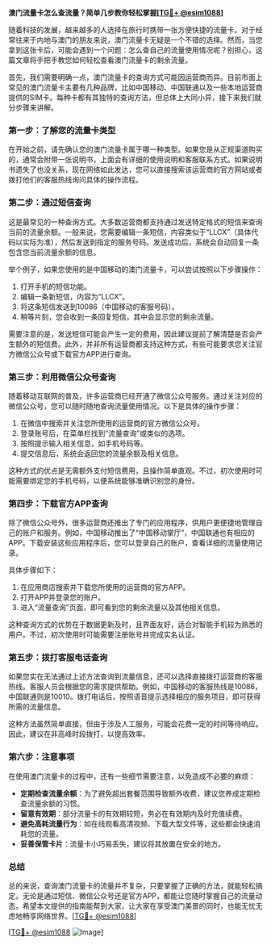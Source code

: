 **澳门流量卡怎么查流量？简单几步教你轻松掌握[[TG💪+ @esim1088](https://t.me/s/esim1088)]**

随着科技的发展，越来越多的人选择在旅行时携带一张方便快捷的流量卡。对于经常往来于内地与澳门的朋友来说，澳门流量卡无疑是一个不错的选择。然而，当您拿到这张卡后，可能会遇到一个问题：怎么查自己的流量使用情况呢？别担心，这篇文章将手把手教您如何轻松查看澳门流量卡的剩余流量。

首先，我们需要明确一点，澳门流量卡的查询方式可能因运营商而异。目前市面上常见的澳门流量卡主要有几种品牌，比如中国移动、中国联通以及一些本地运营商提供的SIM卡。每种卡都有其独特的查询方法，但总体上大同小异，接下来我们就分步骤来讲解。

### **第一步：了解您的流量卡类型**
在开始之前，请先确认您的澳门流量卡属于哪一种类型。如果您是从正规渠道购买的，通常会附带一张说明书，上面会有详细的使用说明和客服联系方式。如果说明书遗失了也没关系，现在网络如此发达，您可以直接搜索该运营商的官方网站或者拨打他们的客服热线询问具体的操作流程。

### **第二步：通过短信查询**
这是最常见的一种查询方式。大多数运营商都支持通过发送特定格式的短信来查询当前的流量余额。一般来说，您需要编辑一条短信，内容类似于“LLCX”（具体代码以实际为准），然后发送到指定的服务号码。发送成功后，系统会自动回复一条包含您当前流量余额的信息。

举个例子，如果您使用的是中国移动的澳门流量卡，可以尝试按照以下步骤操作：
1. 打开手机的短信功能。
2. 编辑一条新短信，内容为“LLCX”。
3. 将这条短信发送到10086（中国移动的客服号码）。
4. 稍等片刻，您会收到一条回复短信，其中会显示您的剩余流量。

需要注意的是，发送短信可能会产生一定的费用，因此建议提前了解清楚是否会产生额外的短信费。此外，并非所有运营商都支持这种方式，有些可能要求您关注官方微信公众号或下载官方APP进行查询。

### **第三步：利用微信公众号查询**
随着移动互联网的普及，许多运营商已经开通了微信公众号服务。通过关注对应的微信公众号，您可以随时随地查询流量使用情况。以下是具体的操作步骤：

1. 在微信中搜索并关注您所使用的运营商的官方微信公众号。
2. 登录账号后，在菜单栏找到“流量查询”或类似的选项。
3. 按照提示输入相关信息，如手机号码等。
4. 提交信息后，系统会返回您的流量余额及相关信息。

这种方式的优点是无需额外支付短信费用，且操作简单直观。不过，初次使用时可能需要绑定您的手机号码，以便系统能够准确识别您的身份。

### **第四步：下载官方APP查询**
除了微信公众号外，很多运营商还推出了专门的应用程序，供用户更便捷地管理自己的账户和服务。例如，中国移动推出了“中国移动掌厅”，中国联通也有相应的APP。下载安装这些应用程序后，您可以登录自己的账户，查看详细的流量使用记录。

具体步骤如下：
1. 在应用商店搜索并下载您所使用的运营商的官方APP。
2. 打开APP并登录您的账户。
3. 进入“流量查询”页面，即可看到您的剩余流量以及其他相关信息。

这种查询方式的优势在于数据更新及时，且界面友好，适合对智能手机较为熟悉的用户。不过，初次使用时可能需要注册账号并完成实名认证。

### **第五步：拨打客服电话查询**
如果您实在无法通过上述方法查询到流量信息，还可以选择直接拨打运营商的客服热线。客服人员会根据您的需求提供帮助。例如，中国移动的客服热线是10086，中国联通则是10010。拨打电话后，按照语音提示选择相应的服务项目，即可获得所需的流量信息。

这种方法虽然简单直接，但由于涉及人工服务，可能会花费一定的时间等待响应。因此，建议在非高峰时段拨打，以提高效率。

### **第六步：注意事项**
在使用澳门流量卡的过程中，还有一些细节需要注意，以免造成不必要的麻烦：
- **定期检查流量余额**：为了避免超出套餐范围导致额外收费，建议您养成定期检查流量余额的习惯。
- **留意有效期**：部分流量卡的有效期较短，务必在有效期内及时充值续费。
- **避免高耗流量行为**：如在线观看高清视频、下载大型文件等，这些都会快速消耗您的流量。
- **妥善保管卡片**：流量卡小巧易丢失，建议将其放置在安全的地方。

### **总结**
总的来说，查询澳门流量卡的流量并不复杂，只要掌握了正确的方法，就能轻松搞定。无论是通过短信、微信公众号还是官方APP，都能让您随时掌握自己的流量动态。希望本文提供的指南能帮到大家，让大家在享受澳门美景的同时，也能无忧无虑地畅享网络世界。[[TG💪+ @esim1088](https://t.me/s/esim1088)]

[[TG💪+ @esim1088](https://t.me/s/esim1088) ![Image](https://i.postimg.cc/4NQfJmqS/Snipaste-2025-05-13-00-14-12.png)]